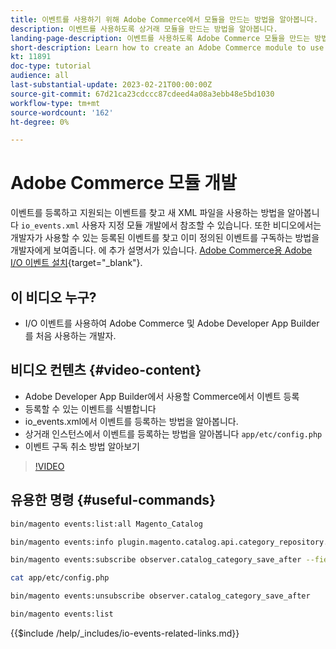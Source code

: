 ```yaml
---
title: 이벤트를 사용하기 위해 Adobe Commerce에서 모듈을 만드는 방법을 알아봅니다.
description: 이벤트를 사용하도록 상거래 모듈을 만드는 방법을 알아봅니다.
landing-page-description: 이벤트를 사용하도록 Adobe Commerce 모듈을 만드는 방법을 알아봅니다.
short-description: Learn how to create an Adobe Commerce module to use events.
kt: 11891
doc-type: tutorial
audience: all
last-substantial-update: 2023-02-21T00:00:00Z
source-git-commit: 67d21ca23cdccc87cdeed4a08a3ebb48e5bd1030
workflow-type: tm+mt
source-wordcount: '162'
ht-degree: 0%

---
```



# Adobe Commerce 모듈 개발

이벤트를 등록하고 지원되는 이벤트를 찾고 새 XML 파일을 사용하는 방법을 알아봅니다 `io_events.xml` 사용자 지정 모듈 개발에서 참조할 수 있습니다. 또한 비디오에서는 개발자가 사용할 수 있는 등록된 이벤트를 찾고 이미 정의된 이벤트를 구독하는 방법을 개발자에게 보여줍니다. 에 추가 설명서가 있습니다. [Adobe Commerce용 Adobe I/O 이벤트 설치](https://developer.adobe.com/commerce/events/get-started/installation/){target="_blank"}.

## 이 비디오 누구?

* I/O 이벤트를 사용하여 Adobe Commerce 및 Adobe Developer App Builder를 처음 사용하는 개발자.

## 비디오 컨텐츠 {#video-content}

* Adobe Developer App Builder에서 사용할 Commerce에서 이벤트 등록
* 등록할 수 있는 이벤트를 식별합니다
* io_events.xml에서 이벤트를 등록하는 방법을 알아봅니다.
* 상거래 인스턴스에서 이벤트를 등록하는 방법을 알아봅니다 `app/etc/config.php`
* 이벤트 구독 취소 방법 알아보기

>[!VIDEO](https://video.tv.adobe.com/v/3415802)

## 유용한 명령 {#useful-commands}

```bash
bin/magento events:list:all Magento_Catalog

bin/magento events:info plugin.magento.catalog.api.category_repository.save

bin/magento events:subscribe observer.catalog_category_save_after --fields=entity_id --fields=parent_id

cat app/etc/config.php

bin/magento events:unsubscribe observer.catalog_category_save_after

bin/magento events:list
```

{{$include /help/_includes/io-events-related-links.md}}
